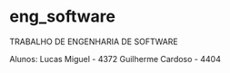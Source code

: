 # eng_software

TRABALHO DE ENGENHARIA DE SOFTWARE

Alunos: Lucas Miguel - 4372
        Guilherme Cardoso - 4404
